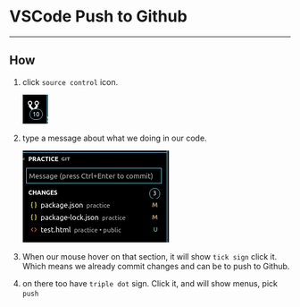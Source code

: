 # VSCode Push to Github

---

## How

1. click `source control` icon.
   
   ![](./assets/source-control.png)

2. type a message about what we doing in our code.
   
   ![](./assets/source-control-message.png)

3. When our mouse hover on that section, it will show `tick sign` click it. Which means we already commit changes and can be to push to Github.
   
4. on there too have `triple dot` sign. Click it, and will show menus, pick `push`